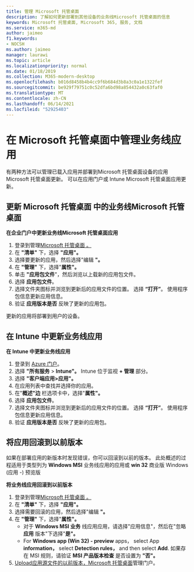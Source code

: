```yaml
---
title: 管理 Microsoft 托管桌面
description: 了解如何更新部署到其他设备的业务线Microsoft 托管桌面的信息
keywords: Microsoft 托管桌面, Microsoft 365, 服务, 文档
ms.service: m365-md
author: jaimeo
f1.keywords:
- NOCSH
ms.author: jaimeo
manager: laurawi
ms.topic: article
ms.localizationpriority: normal
ms.date: 01/18/2019
ms.collection: M365-modern-desktop
ms.openlocfilehash: b016d8458b4b4cc9f6b684d3b8a3c0a1e1322fef
ms.sourcegitcommit: be929f79751c0c52dfa6bd98a854432a0c63faf0
ms.translationtype: MT
ms.contentlocale: zh-CN
ms.lasthandoff: 06/14/2021
ms.locfileid: "52925403"
---
```

# <a name="manage-line-of-business-apps-in-microsoft-managed-desktop"></a>在 Microsoft 托管桌面中管理业务线应用

<!--Application management -->

有两种方法可以管理已载入应用并部署到Microsoft 托管桌面设备的应用Microsoft 托管桌面更新。 可以在应用门户或 Intune Microsoft 托管桌面应用更新。 

<span id="update-app-mmd" />

## <a name="update-line-of-business-apps-in-microsoft-managed-desktop"></a>更新 Microsoft 托管桌面 中的业务线Microsoft 托管桌面

**在企业门户中更新业务线Microsoft 托管桌面应用**
1. 登录到管理[Microsoft 托管桌面 。](https://aka.ms/mmdportal)
2. 在 **"清单"** 下，选择 **"应用"。**  
3. 选择要更新的应用，然后选择"编辑 **"。**
4. 在 **"管理"** 下，选择"**属性"。** 
5. 单击 **"应用包文件**"，然后浏览以上载新的应用包文件。
6. 选择 **应用包文件**。
7. 选择文件夹图标并浏览到更新后的应用文件的位置。 选择 **“打开”**。 使用程序包信息更新应用信息。
8. 验证 **应用版本是否** 反映了更新的应用包。 

更新的应用将部署到用户的设备。

<span id="update-app-intune" />

## <a name="update-line-of-business-apps-in-intune"></a>在 Intune 中更新业务线应用

**在 Intune 中更新业务线应用**
1. 登录到 [Azure 门户](https://portal.azure.com)。
2. 选择 **"所有服务**  >  **Intune"。** Intune 位于监视 **+ 管理** 部分。
3. 选择 **"客户端应用>应用"。**
4. 在应用列表中查找并选择你的应用。
5. 在"**概述"边** 栏选项卡中，选择"**属性"。**
6. 选择 **应用包文件**。
7. 选择文件夹图标并浏览到更新后的应用文件的位置。 选择 **“打开”**。 使用程序包信息更新应用信息。
8. 验证 **应用版本是否** 反映了更新的应用包。

<span id="roll-back-app-mmd" />

## <a name="roll-back-an-app-to-a-previous-version"></a>将应用回滚到以前版本

如果在部署应用的新版本时发现错误，你可以回滚到以前的版本。 此处概述的过程适用于类型列为 **Windows MSI** 业务线应用的应用或 **win 32** 商业版 Windows (应用 -) 预览版

**将业务线应用回滚到以前版本**

1. 登录到管理[Microsoft 托管桌面 。](https://aka.ms/mmdportal)
2. 在 **"清单"** 下，选择 **"应用"。**  
3. 选择需要回滚的应用，然后选择"编辑 **"。**
4. 在 **"管理"** 下，选择"**属性"。** 
    - 对于 **Windows MSI 业务** 线应用应用，请选择"应用信息"，然后在"忽略 **应用** 版本"下选择"**是"。**
    - For **Windows app (Win 32) - preview** apps， select App **information，** select **Detection rules，** and then select **Add**. 
    如果存在 MSI 规则，请验证 **MSI 产品版本检查** 是否设置为 **"否"。**
5. [Upload应用源文件的以前版本，Microsoft 托管桌面](../get-started/deploy-apps.md)管理门户。  

